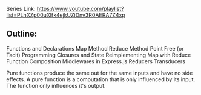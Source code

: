 Series Link: https://www.youtube.com/playlist?list=PLhXZp00uXBk4ejkUZiDnv3R0AERA7Z4xp

## Outline:
Functions and Declarations
Map Method
Reduce Method
Point Free (or Tacit) Programming
Closures and State
Reimplementing Map with Reduce
Function Composition
Middlewares in Express.js
Reducers
Transducers


Pure functions produce the same out for the same inputs and have no side effects.
A pure function is a computation that is only influenced by its input. The function only influences it's output.